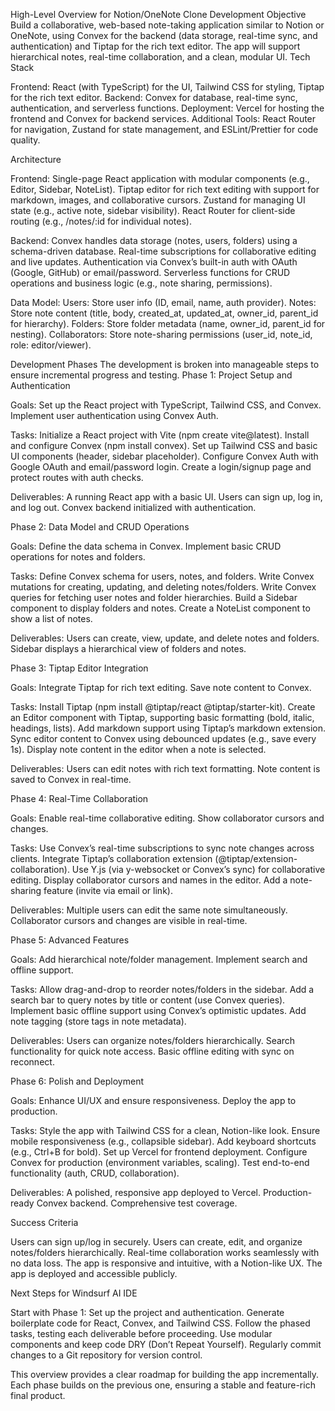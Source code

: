 High-Level Overview for Notion/OneNote Clone Development
Objective
Build a collaborative, web-based note-taking application similar to Notion or OneNote, using Convex for the backend (data storage, real-time sync, and authentication) and Tiptap for the rich text editor. The app will support hierarchical notes, real-time collaboration, and a clean, modular UI.
Tech Stack

Frontend: React (with TypeScript) for the UI, Tailwind CSS for styling, Tiptap for the rich text editor.
Backend: Convex for database, real-time sync, authentication, and serverless functions.
Deployment: Vercel for hosting the frontend and Convex for backend services.
Additional Tools: React Router for navigation, Zustand for state management, and ESLint/Prettier for code quality.

Architecture

Frontend:
Single-page React application with modular components (e.g., Editor, Sidebar, NoteList).
Tiptap editor for rich text editing with support for markdown, images, and collaborative cursors.
Zustand for managing UI state (e.g., active note, sidebar visibility).
React Router for client-side routing (e.g., /notes/:id for individual notes).


Backend:
Convex handles data storage (notes, users, folders) using a schema-driven database.
Real-time subscriptions for collaborative editing and live updates.
Authentication via Convex’s built-in auth with OAuth (Google, GitHub) or email/password.
Serverless functions for CRUD operations and business logic (e.g., note sharing, permissions).


Data Model:
Users: Store user info (ID, email, name, auth provider).
Notes: Store note content (title, body, created_at, updated_at, owner_id, parent_id for hierarchy).
Folders: Store folder metadata (name, owner_id, parent_id for nesting).
Collaborators: Store note-sharing permissions (user_id, note_id, role: editor/viewer).



Development Phases
The development is broken into manageable steps to ensure incremental progress and testing.
Phase 1: Project Setup and Authentication

Goals:
Set up the React project with TypeScript, Tailwind CSS, and Convex.
Implement user authentication using Convex Auth.


Tasks:
Initialize a React project with Vite (npm create vite@latest).
Install and configure Convex (npm install convex).
Set up Tailwind CSS and basic UI components (header, sidebar placeholder).
Configure Convex Auth with Google OAuth and email/password login.
Create a login/signup page and protect routes with auth checks.


Deliverables:
A running React app with a basic UI.
Users can sign up, log in, and log out.
Convex backend initialized with authentication.



Phase 2: Data Model and CRUD Operations

Goals:
Define the data schema in Convex.
Implement basic CRUD operations for notes and folders.


Tasks:
Define Convex schema for users, notes, and folders.
Write Convex mutations for creating, updating, and deleting notes/folders.
Write Convex queries for fetching user notes and folder hierarchies.
Build a Sidebar component to display folders and notes.
Create a NoteList component to show a list of notes.


Deliverables:
Users can create, view, update, and delete notes and folders.
Sidebar displays a hierarchical view of folders and notes.



Phase 3: Tiptap Editor Integration

Goals:
Integrate Tiptap for rich text editing.
Save note content to Convex.


Tasks:
Install Tiptap (npm install @tiptap/react @tiptap/starter-kit).
Create an Editor component with Tiptap, supporting basic formatting (bold, italic, headings, lists).
Add markdown support using Tiptap’s markdown extension.
Sync editor content to Convex using debounced updates (e.g., save every 1s).
Display note content in the editor when a note is selected.


Deliverables:
Users can edit notes with rich text formatting.
Note content is saved to Convex in real-time.



Phase 4: Real-Time Collaboration

Goals:
Enable real-time collaborative editing.
Show collaborator cursors and changes.


Tasks:
Use Convex’s real-time subscriptions to sync note changes across clients.
Integrate Tiptap’s collaboration extension (@tiptap/extension-collaboration).
Use Y.js (via y-websocket or Convex’s sync) for collaborative editing.
Display collaborator cursors and names in the editor.
Add a note-sharing feature (invite via email or link).


Deliverables:
Multiple users can edit the same note simultaneously.
Collaborator cursors and changes are visible in real-time.



Phase 5: Advanced Features

Goals:
Add hierarchical note/folder management.
Implement search and offline support.


Tasks:
Allow drag-and-drop to reorder notes/folders in the sidebar.
Add a search bar to query notes by title or content (use Convex queries).
Implement basic offline support using Convex’s optimistic updates.
Add note tagging (store tags in note metadata).


Deliverables:
Users can organize notes/folders hierarchically.
Search functionality for quick note access.
Basic offline editing with sync on reconnect.



Phase 6: Polish and Deployment

Goals:
Enhance UI/UX and ensure responsiveness.
Deploy the app to production.


Tasks:
Style the app with Tailwind CSS for a clean, Notion-like look.
Ensure mobile responsiveness (e.g., collapsible sidebar).
Add keyboard shortcuts (e.g., Ctrl+B for bold).
Set up Vercel for frontend deployment.
Configure Convex for production (environment variables, scaling).
Test end-to-end functionality (auth, CRUD, collaboration).


Deliverables:
A polished, responsive app deployed to Vercel.
Production-ready Convex backend.
Comprehensive test coverage.



Success Criteria

Users can sign up/log in securely.
Users can create, edit, and organize notes/folders hierarchically.
Real-time collaboration works seamlessly with no data loss.
The app is responsive and intuitive, with a Notion-like UX.
The app is deployed and accessible publicly.

Next Steps for Windsurf AI IDE

Start with Phase 1: Set up the project and authentication.
Generate boilerplate code for React, Convex, and Tailwind CSS.
Follow the phased tasks, testing each deliverable before proceeding.
Use modular components and keep code DRY (Don’t Repeat Yourself).
Regularly commit changes to a Git repository for version control.

This overview provides a clear roadmap for building the app incrementally. Each phase builds on the previous one, ensuring a stable and feature-rich final product.
